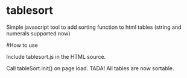 # tablesort
Simple javascript tool to add sorting function to html tables (string and numerals supported now)


#How to use

Include tablesort.js in the HTML source.

Call tableSort.init() on page load. TADA! All tables are now sortable.
